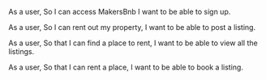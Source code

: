 As a user,
So I can access MakersBnb
I want to be able to sign up.

As a user,
So I can rent out my property,
I want to be able to post a listing.

As a user,
So that I can find a place to rent,
I want to be able to view all the listings. 

As a user,
So that I can rent a place,
I want to be able to book a listing.
